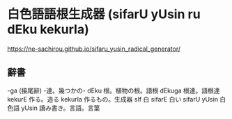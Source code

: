 # 白色語語根生成器 (sifarU yUsin ru dEku kekurIa)

https://ne-sachirou.github.io/sifaru_yusin_radical_generator/

## 辭書

-ga (接尾辭) -達。幾つかの-
dEku 根。植物の根。語根
dEkuga 根達。語根達
kekurE 作る。造る
kekurIa 作るもの。生成器
sIf 白
sifarE 白い
sifarU yUsin 白色語
yUsin 讀み書き。言語。言葉
